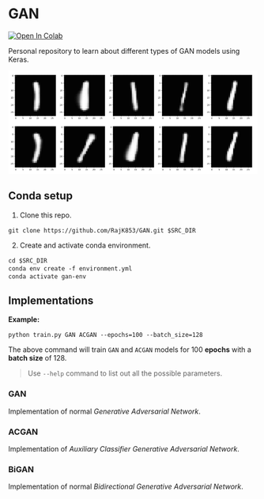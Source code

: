 # GAN

[![Open In Colab](https://colab.research.google.com/assets/colab-badge.svg)](https://colab.research.google.com/drive/1Xh1dr_jE4rBBZv0HXTr7h3aO-a1cyO_p#scrollTo=NZlJZJKaQewN)  

Personal repository to learn about different types of GAN models using Keras.

<p align="center">
    <img src="https://github.com/RajK853/GAN/blob/main/assets/mnist_gan.gif" width="640"\>
</p>

## Conda setup
1. Clone this repo.
  ```shell
  git clone https://github.com/RajK853/GAN.git $SRC_DIR
  ```
2. Create and activate conda environment.
  ```shell
  cd $SRC_DIR  
  conda env create -f environment.yml    
  conda activate gan-env
  ```
## Implementations

**Example:**

```shell
python train.py GAN ACGAN --epochs=100 --batch_size=128
```
The above command will train `GAN` and `ACGAN` models for 100 **epochs** with a **batch size** of 128.
> Use `--help` command to list out all the possible parameters.

### GAN
Implementation of normal *Generative Adversarial Network*.  

### ACGAN
Implementation of *Auxiliary Classifier Generative Adversarial Network*.  

### BiGAN
Implementation of normal *Bidirectional Generative Adversarial Network*.  

